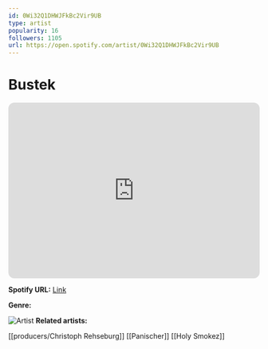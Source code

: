 ```yaml
---
id: 0Wi32Q1DHWJFkBc2Vir9UB
type: artist
popularity: 16
followers: 1105
url: https://open.spotify.com/artist/0Wi32Q1DHWJFkBc2Vir9UB
---
```

# Bustek

<iframe style="border-radius:12px" src="https://open.spotify.com/embed/artist/0Wi32Q1DHWJFkBc2Vir9UB" width="100%" height="352" frameBorder="0" allowfullscreen="" allow="autoplay; clipboard-write; encrypted-media; fullscreen; picture-in-picture" loading="lazy"></iframe>

**Spotify URL:** [Link](https://open.spotify.com/artist/0Wi32Q1DHWJFkBc2Vir9UB)

**Genre:** 

![Artist](https://i.scdn.co/image/ab6761610000e5ebe61ba9b5a03b8c4d4f1ee51f)
**Related artists:**

[[producers/Christoph Rehseburg]]
[[Panischer]]
[[Holy Smokez]]
